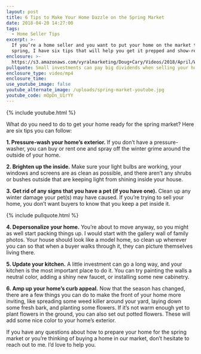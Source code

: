 ```yaml
---
layout: post
title: 6 Tips to Make Your Home Dazzle on the Spring Market
date: 2018-04-20 14:27:00
tags:
  - Home Seller Tips
excerpt: >-
  If you’re a home seller and you want to put your home on the market this
  spring, I have six tips that will help you get it prepped and show-ready.
enclosure: >-
  https://s3.amazonaws.com/vyralmarketing/Doug+Cary/Videos/2018/April/Wasatch+Front+Real+Estate+Agent-+6+Tips+to+Make+Your+Home+Dazzle+on+the+Spring+Market.mp4
pullquote: Small investments can pay big dividends when selling your home.
enclosure_type: video/mp4
enclosure_time:
use_youtube_image: false
youtube_alternate_image: /uploads/spring-market-youtube.jpg
youtube_code: mOpDn_U1rYY
---
```


{% include youtube.html %}

What do you need to do to get your home ready for the spring market? Here are six tips you can follow:

**1. Pressure-wash your home’s exterior.** If you don’t have a pressure-washer, you can buy or rent one and spray off the winter grime around the outside of your home.

**2. Brighten up the inside.** Make sure your light bulbs are working, your windows and screens are as clean as possible, and there aren’t any shrubs or bushes outside that are keeping light from shining inside your house.

**3. Get rid of any signs that you have a pet (if you have one).** Clean up any winter damage your pet(s) may have caused. If you’re trying to sell your home, you don’t want buyers to know that you keep a pet inside it.

{% include pullquote.html %}

**4. Depersonalize your home.** You’re about to move anyway, so you might as well start packing things up. I would start with the gallery wall of family photos. Your house should look like a model home, so clean up wherever you can so that when a buyer walks through it, they can picture themselves living there.

**5. Update your kitchen.** A little investment can go a long way, and your kitchen is the most important place to do it. You can try painting the walls a neutral color, adding a shiny new faucet, or installing some new cabinetry.

**6. Amp up your home’s curb appeal.** Now that the season has changed, there are a few things you can do to make the front of your home more inviting, like spreading some weed killer around your yard, laying down some fresh bark, and planting some flowers. If it’s not warm enough yet to plant flowers in the ground, you can also set out potted flowers. These will add some nice color to your home’s exterior.

If you have any questions about how to prepare your home for the spring market or you’re thinking of buying a home in our market, don’t hesitate to reach out to me. I’d love to help you.